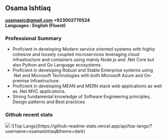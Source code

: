 ## Osama Ishtiaq
 **usamaoic@gmail.com +923002770524**    
 **Languages : English (Fluent)**    

### Professional Summary      
* Proficient in developing Modern service oriented systems with highly cohesive and loosely coupled microservices leveraging cloud infrastructure and containers using mainly Node.js and .Net Core but also Python and Go Language ecosystems.    
* Proficient in developing Robust and Stable Enterprise systems using .Net and Microsoft Technologies with both Microsoft Azure and On-premise Infrastructure.     
* Proficient in developing MEAN and MERN stack web applications as well as .Net MVC applications.     
* Strong fundamental knowledge of Software Engineering principles, Design patterns and Best practices          

### Github recent stats
<img align="centre" src="https://github-readme-stats.vercel.app/api?username=osamaishtiaq&show_icons=true&theme=dark">
![Top Langs](https://github-readme-stats.vercel.app/api/top-langs/?username=osamaishtiaq&theme=dark)
